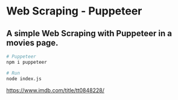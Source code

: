 # Web Scraping - Puppeteer

## A simple Web Scraping with Puppeteer in a movies page.

``` bash
# Puppeteer
npm i puppeteer

# Run
node index.js
```
https://www.imdb.com/title/tt0848228/
